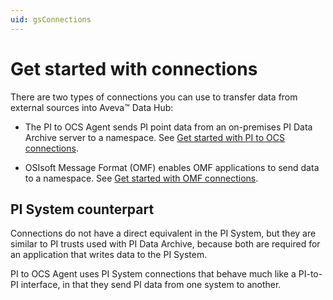 ```yaml
---
uid: gsConnections
---
```


# Get started with connections

There are two types of connections you can use to transfer data from external sources into Aveva&trade; Data Hub:

- The PI to OCS Agent sends PI point data from an on-premises PI Data Archive server to a namespace. See [Get started with PI to OCS connections](xref:gsPItoOCS).

- OSIsoft Message Format (OMF) enables OMF applications to send data to a namespace. See [Get started with OMF connections](xref:gsOMF).

## PI System counterpart

<!-- I renamed this section PI System rather than PI Server because the second paragraph referred to "PI System connections." Please verify  --> <!-- VT: In response to previous comment, the change to "PI System" is correct.-->

Connections do not have a direct equivalent in the PI System, but they are similar to PI trusts used with PI Data Archive, because both are required for an application that writes data to the PI System.

PI to OCS Agent uses PI System connections that behave much like a PI-to-PI interface, in that they send PI data from one system to another.
